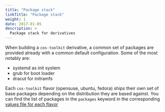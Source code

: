```yaml
---
title: "Package stack"
linkTitle: "Package stack"
weight: 1
date: 2017-01-05
description: >
  Package stack for derivatives
---
```



When building a `cos-toolkit` derivative, a common set of packages are provided already with a common default configuration. Some of the most notably are:

- systemd as init system
- grub for boot loader
- dracut for initramfs

Each `cos-toolkit` flavor (opensuse, ubuntu, fedora) ships their own set of base packages depending on the distribution they are based against. You can find the list of packages in the `packages` keyword in the corresponding [values file for each flavor](https://github.com/rancher-sandbox/cOS-toolkit/tree/master/values)